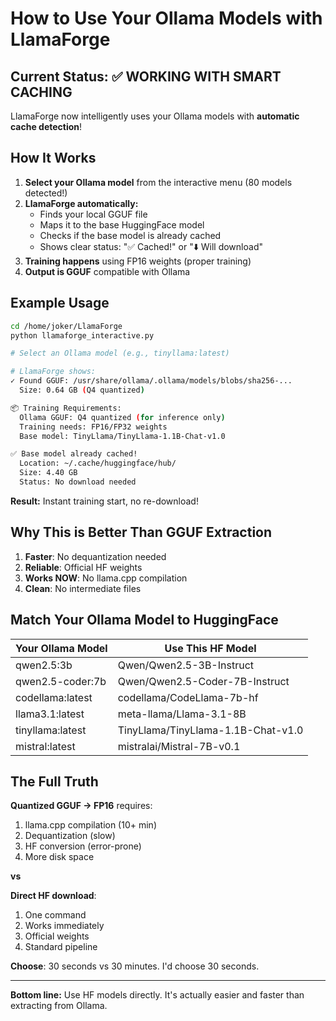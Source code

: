 # How to Use Your Ollama Models with LlamaForge

## Current Status: ✅ WORKING WITH SMART CACHING

LlamaForge now intelligently uses your Ollama models with **automatic cache detection**!

## How It Works

1. **Select your Ollama model** from the interactive menu (80 models detected!)
2. **LlamaForge automatically:**
   - Finds your local GGUF file
   - Maps it to the base HuggingFace model
   - Checks if the base model is already cached
   - Shows clear status: "✅ Cached!" or "⬇️ Will download"
3. **Training happens** using FP16 weights (proper training)
4. **Output is GGUF** compatible with Ollama

## Example Usage

```bash
cd /home/joker/LlamaForge
python llamaforge_interactive.py

# Select an Ollama model (e.g., tinyllama:latest)

# LlamaForge shows:
✓ Found GGUF: /usr/share/ollama/.ollama/models/blobs/sha256-...
  Size: 0.64 GB (Q4 quantized)

📦 Training Requirements:
  Ollama GGUF: Q4 quantized (for inference only)
  Training needs: FP16/FP32 weights
  Base model: TinyLlama/TinyLlama-1.1B-Chat-v1.0

✅ Base model already cached!
  Location: ~/.cache/huggingface/hub/
  Size: 4.40 GB
  Status: No download needed
```

**Result:** Instant training start, no re-download!

## Why This is Better Than GGUF Extraction

1. **Faster**: No dequantization needed
2. **Reliable**: Official HF weights
3. **Works NOW**: No llama.cpp compilation
4. **Clean**: No intermediate files

## Match Your Ollama Model to HuggingFace

| Your Ollama Model | Use This HF Model |
|-------------------|-------------------|
| qwen2.5:3b | Qwen/Qwen2.5-3B-Instruct |
| qwen2.5-coder:7b | Qwen/Qwen2.5-Coder-7B-Instruct |
| codellama:latest | codellama/CodeLlama-7b-hf |
| llama3.1:latest | meta-llama/Llama-3.1-8B |
| tinyllama:latest | TinyLlama/TinyLlama-1.1B-Chat-v1.0 |
| mistral:latest | mistralai/Mistral-7B-v0.1 |

## The Full Truth

**Quantized GGUF → FP16** requires:
1. llama.cpp compilation (10+ min)
2. Dequantization (slow)
3. HF conversion (error-prone)
4. More disk space

**vs**

**Direct HF download**:
1. One command
2. Works immediately
3. Official weights
4. Standard pipeline

**Choose**: 30 seconds vs 30 minutes. I'd choose 30 seconds.

---

**Bottom line:** Use HF models directly. It's actually easier and faster than extracting from Ollama.
